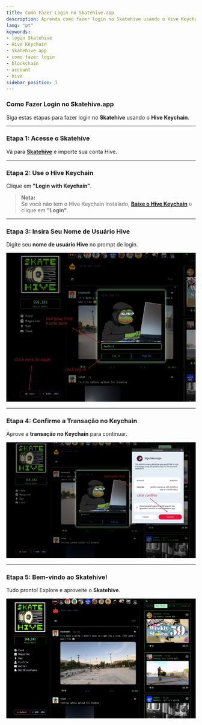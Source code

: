 ```yaml
---
title: Como Fazer Login no Skatehive.app  
description: Aprenda como fazer login no Skatehive usando o Hive Keychain, um processo simples e rápido. 
lang: "pt"
keywords: 
- login Skatehive
- Hive Keychain
- Skatehive app
- como fazer login
- blockchain
- account
- hive 
sidebar_position: 1  
---
```


### Como Fazer Login no Skatehive.app

Siga estas etapas para fazer login no **Skatehive** usando o **Hive Keychain**.

---

### Etapa 1: Acesse o Skatehive

Vá para <a href="https://skatehive.app/" class="button-link" target="_blank">**Skatehive**</a> e importe sua conta Hive.

---

### Etapa 2: Use o Hive Keychain

Clique em **"Login with Keychain"**.

> **Nota:**  
> Se você não tem o Hive Keychain instalado, <a href="https://hive-keychain.com/" class="button-link" target="_blank">**Baixe o Hive Keychain**</a> e clique em **"Login"**.

---

### Etapa 3: Insira Seu Nome de Usuário Hive

Digite seu **nome de usuário Hive** no prompt de login.

![Tela de Login](../../../../../src/assets/Tuto-logIn/1.png)

---

### Etapa 4: Confirme a Transação no Keychain

Aprove a **transação no Keychain** para continuar.

![Confirmação da Transação](../../../../../src/assets/Tuto-logIn/2.png)

---

### Etapa 5: Bem-vindo ao Skatehive!

Tudo pronto! Explore e aproveite o **Skatehive**.

![Tela de Boas-Vindas](../../../../../src/assets/Tuto-logIn/3.png)
